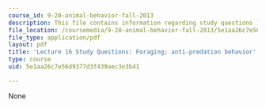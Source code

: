 ```yaml
---
course_id: 9-20-animal-behavior-fall-2013
description: This file contains information regarding study questions 16.
file_location: /coursemedia/9-20-animal-behavior-fall-2013/5e1aa26c7e56d9377d3f439aec3e3b41_MIT9_20F13_L16_Qs.pdf
file_type: application/pdf
layout: pdf
title: 'Lecture 16 Study Questions: Foraging; anti-predation behavior'
type: course
uid: 5e1aa26c7e56d9377d3f439aec3e3b41

---
```

None